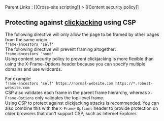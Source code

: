 Parent Links : [[Cross-site scripting]] > [[Content security policy]]     

## Protecting against [clickjacking](https://portswigger.net/web-security/clickjacking) using CSP
  
The following directive will only allow the page to be framed by other pages from the same origin:  
`frame-ancestors 'self'`  
The following directive will prevent framing altogether:  
`frame-ancestors 'none'  
`  
Using content security policy to prevent clickjacking is more flexible than using the X-Frame-Options header because you can specify multiple domains and use wildcards.  
  
For example:  
`frame-ancestors 'self' https://normal-website.com https://*.robust-website.com  
`  
CSP also validates each frame in the parent frame hierarchy, whereas `X-Frame-Options` only validates the top-level frame.  
Using CSP to protect against clickjacking attacks is recommended. You can also combine this with the `X-Frame-Options` header to provide protection on older browsers that don't support CSP, such as Internet Explorer.